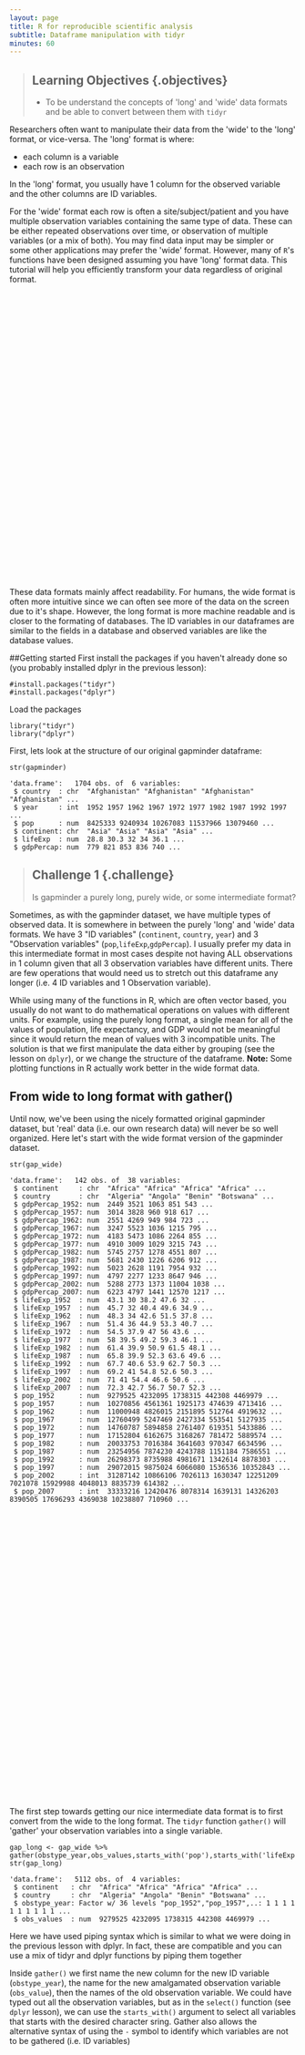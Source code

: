 ```yaml
---
layout: page
title: R for reproducible scientific analysis
subtitle: Dataframe manipulation with tidyr
minutes: 60
---
```




> ## Learning Objectives {.objectives}
>
> * To be understand the concepts of 'long' and 'wide' data formats and be able to convert between them with `tidyr`
>

Researchers often want to manipulate their data from the 'wide' to the 'long' format, or vice-versa. The 'long' format is where:

 - each column is a variable
 - each row is an observation

In the 'long' format, you usually have 1 column for the observed variable and the other columns are ID variables.


For the 'wide' format each row is often a site/subject/patient and you have multiple observation variables containing the same type of data. These can be either repeated observations over time, or observation of multiple variables (or a mix of both). You may find data input may be simpler or some other applications may prefer the 'wide' format. However, many of `R`'s functions have been designed assuming you have 'long' format data. This tutorial will help you efficiently transform your data regardless of original format.


<!--html_preserve--><div id="htmlwidget-4716" style="width:504px;height:504px;" class="grViz"></div>
<script type="application/json" data-for="htmlwidget-4716">{"x":{"diagram":"digraph html {\n\n    table1 [shape=none, margin=0, label=<\n       <TABLE BORDER=\"0\" CELLBORDER=\"0\" CELLSPACING=\"1\" CELLPADDING=\"6\">\n        <TR>\n            <TD BGCOLOR=\"#FF0000\" CELLPADDING=\"0\">ID</TD>\n            <TD BGCOLOR=\"#FF7400\" CELLPADDING=\"0\">a1</TD>\n            <TD BGCOLOR=\"#009999\" CELLPADDING=\"0\">a2</TD>\n            <TD BGCOLOR=\"#00CC00\" CELLPADDING=\"0\">a3</TD>\n        </TR>\n        \n        <TR>\n            <TD BGCOLOR=\"#FF0000\"></TD>\n            <TD BGCOLOR=\"#FF7400\"></TD>\n            <TD BGCOLOR=\"#009999\"></TD>\n            <TD BGCOLOR=\"#00CC00\"></TD>\n        </TR>\n        \n        <TR>\n            <TD BGCOLOR=\"#FF0000\"></TD>\n            <TD BGCOLOR=\"#FF7400\"></TD>\n            <TD BGCOLOR=\"#009999\"></TD>\n            <TD BGCOLOR=\"#00CC00\"></TD>\n        </TR>\n        \n        <TR>\n            <TD BGCOLOR=\"#FF0000\"></TD>\n            <TD BGCOLOR=\"#FF7400\"></TD>\n            <TD BGCOLOR=\"#009999\"></TD>\n            <TD BGCOLOR=\"#00CC00\"></TD>\n        </TR>\n    </TABLE>>];\n\ntable2 [shape=none, margin=0,label=<\n    <TABLE BORDER=\"0\" CELLBORDER=\"0\" CELLSPACING=\"1\" CELLPADDING=\"6\">\n        <TR>\n            <TD BGCOLOR=\"#FF0000\" CELLPADDING=\"0\">ID</TD>\n            <TD BGCOLOR=\"#FF0000\" CELLPADDING=\"0\">ID2</TD>\n            <TD BGCOLOR=\"#FF0000\" CELLPADDING=\"0\">A</TD>\n        </TR>\n        \n        <TR>\n            <TD BGCOLOR=\"#FF0000\">1</TD>\n            <TD BGCOLOR=\"#FF7400\">a1</TD>\n            <TD BGCOLOR=\"#FF7400\"></TD>\n        </TR>\n        \n        <TR>\n            <TD BGCOLOR=\"#FF0000\">2</TD>\n            <TD BGCOLOR=\"#FF7400\">a1</TD>\n            <TD BGCOLOR=\"#FF7400\"></TD>\n        </TR>\n        \n        <TR>\n            <TD BGCOLOR=\"#FF0000\">3</TD>\n            <TD BGCOLOR=\"#FF7400\">a1</TD>\n            <TD BGCOLOR=\"#FF7400\"></TD>\n        </TR>\n\n        <TR>\n            <TD BGCOLOR=\"#FF0000\">1</TD>\n            <TD BGCOLOR=\"#009999\">a2</TD>\n            <TD BGCOLOR=\"#009999\"></TD>\n        </TR>\n        \n        <TR>\n            <TD BGCOLOR=\"#FF0000\">2</TD>\n            <TD BGCOLOR=\"#009999\">a2</TD>\n            <TD BGCOLOR=\"#009999\"></TD>\n        </TR>\n        \n        <TR>\n            <TD BGCOLOR=\"#FF0000\">3</TD>\n            <TD BGCOLOR=\"#009999\">a2</TD>\n            <TD BGCOLOR=\"#009999\"></TD>\n        </TR>\n\n        <TR>\n            <TD BGCOLOR=\"#FF0000\">1</TD>\n            <TD BGCOLOR=\"#00CC00\">a3</TD>\n            <TD BGCOLOR=\"#00CC00\"></TD>\n        </TR>\n        \n        <TR>\n            <TD BGCOLOR=\"#FF0000\">2</TD>\n            <TD BGCOLOR=\"#00CC00\">a3</TD>\n            <TD BGCOLOR=\"#00CC00\"></TD>\n        </TR>\n        \n        <TR>\n            <TD BGCOLOR=\"#FF0000\">3</TD>\n            <TD BGCOLOR=\"#00CC00\">a3</TD>\n            <TD BGCOLOR=\"#00CC00\"></TD>\n        </TR>\n    </TABLE>>];\n   \n    subgraph {\n        rank = same; table1; table2;\n    }\n    \n\n    labelloc=\"t\";\n    label=\"wide      vs      long\";\n}\n","config":{"engine":"dot","options":null}},"evals":[]}</script><!--/html_preserve-->

These data formats mainly affect readability. For humans, the wide format is often more intuitive since we can often see more of the data on the screen due to it's shape. However, the long format is more machine readable and is closer to the formating of databases. The ID variables in our dataframes are similar to the fields in a database and observed variables are like the database values.

##Getting started
First install the packages if you haven't already done so (you probably installed dplyr in the previous lesson):

~~~{.r}
#install.packages("tidyr")
#install.packages("dplyr")
~~~

Load the packages

~~~{.r}
library("tidyr")
library("dplyr")
~~~

First, lets look at the structure of our original gapminder dataframe:

~~~{.r}
str(gapminder)
~~~



~~~{.output}
'data.frame':	1704 obs. of  6 variables:
 $ country  : chr  "Afghanistan" "Afghanistan" "Afghanistan" "Afghanistan" ...
 $ year     : int  1952 1957 1962 1967 1972 1977 1982 1987 1992 1997 ...
 $ pop      : num  8425333 9240934 10267083 11537966 13079460 ...
 $ continent: chr  "Asia" "Asia" "Asia" "Asia" ...
 $ lifeExp  : num  28.8 30.3 32 34 36.1 ...
 $ gdpPercap: num  779 821 853 836 740 ...

~~~

> ## Challenge 1 {.challenge}
>
> Is gapminder a purely long, purely wide, or some intermediate format?
>

Sometimes, as with the gapminder dataset, we have multiple types of observed data. It is somewhere in between the purely 'long' and 'wide' data formats. We have 3 "ID variables" (`continent`, `country`, `year`) and 3 "Observation variables" (`pop`,`lifeExp`,`gdpPercap`). I usually prefer my data in this intermediate format in most cases despite not having ALL observations in 1 column given that all 3 observation variables have different units. There are few operations that would need us to stretch out this dataframe any longer (i.e. 4 ID variables and 1 Observation variable).

While using many of the functions in R, which are often vector based, you usually do not want to do mathematical operations on values with different units. For example, using the purely long format, a single mean for all of the values of population, life expectancy, and GDP would not be meaningful since it would return the mean of values with 3 incompatible units. The solution is that we first manipulate the data either by grouping (see the lesson on `dplyr`), or we change the structure of the dataframe.
**Note:** Some plotting functions in R actually work better in the wide format data.

## From wide to long format with gather()
Until now, we've been using the nicely formatted original gapminder dataset, but 'real' data (i.e. our own research data) will never be so well organized. Here let's start with the wide format version of the gapminder dataset.


~~~{.r}
str(gap_wide)
~~~



~~~{.output}
'data.frame':	142 obs. of  38 variables:
 $ continent     : chr  "Africa" "Africa" "Africa" "Africa" ...
 $ country       : chr  "Algeria" "Angola" "Benin" "Botswana" ...
 $ gdpPercap_1952: num  2449 3521 1063 851 543 ...
 $ gdpPercap_1957: num  3014 3828 960 918 617 ...
 $ gdpPercap_1962: num  2551 4269 949 984 723 ...
 $ gdpPercap_1967: num  3247 5523 1036 1215 795 ...
 $ gdpPercap_1972: num  4183 5473 1086 2264 855 ...
 $ gdpPercap_1977: num  4910 3009 1029 3215 743 ...
 $ gdpPercap_1982: num  5745 2757 1278 4551 807 ...
 $ gdpPercap_1987: num  5681 2430 1226 6206 912 ...
 $ gdpPercap_1992: num  5023 2628 1191 7954 932 ...
 $ gdpPercap_1997: num  4797 2277 1233 8647 946 ...
 $ gdpPercap_2002: num  5288 2773 1373 11004 1038 ...
 $ gdpPercap_2007: num  6223 4797 1441 12570 1217 ...
 $ lifeExp_1952  : num  43.1 30 38.2 47.6 32 ...
 $ lifeExp_1957  : num  45.7 32 40.4 49.6 34.9 ...
 $ lifeExp_1962  : num  48.3 34 42.6 51.5 37.8 ...
 $ lifeExp_1967  : num  51.4 36 44.9 53.3 40.7 ...
 $ lifeExp_1972  : num  54.5 37.9 47 56 43.6 ...
 $ lifeExp_1977  : num  58 39.5 49.2 59.3 46.1 ...
 $ lifeExp_1982  : num  61.4 39.9 50.9 61.5 48.1 ...
 $ lifeExp_1987  : num  65.8 39.9 52.3 63.6 49.6 ...
 $ lifeExp_1992  : num  67.7 40.6 53.9 62.7 50.3 ...
 $ lifeExp_1997  : num  69.2 41 54.8 52.6 50.3 ...
 $ lifeExp_2002  : num  71 41 54.4 46.6 50.6 ...
 $ lifeExp_2007  : num  72.3 42.7 56.7 50.7 52.3 ...
 $ pop_1952      : num  9279525 4232095 1738315 442308 4469979 ...
 $ pop_1957      : num  10270856 4561361 1925173 474639 4713416 ...
 $ pop_1962      : num  11000948 4826015 2151895 512764 4919632 ...
 $ pop_1967      : num  12760499 5247469 2427334 553541 5127935 ...
 $ pop_1972      : num  14760787 5894858 2761407 619351 5433886 ...
 $ pop_1977      : num  17152804 6162675 3168267 781472 5889574 ...
 $ pop_1982      : num  20033753 7016384 3641603 970347 6634596 ...
 $ pop_1987      : num  23254956 7874230 4243788 1151184 7586551 ...
 $ pop_1992      : num  26298373 8735988 4981671 1342614 8878303 ...
 $ pop_1997      : num  29072015 9875024 6066080 1536536 10352843 ...
 $ pop_2002      : int  31287142 10866106 7026113 1630347 12251209 7021078 15929988 4048013 8835739 614382 ...
 $ pop_2007      : int  33333216 12420476 8078314 1639131 14326203 8390505 17696293 4369038 10238807 710960 ...

~~~

<!--html_preserve--><div id="htmlwidget-3094" style="width:504px;height:504px;" class="grViz"></div>
<script type="application/json" data-for="htmlwidget-3094">{"x":{"diagram":"digraph html {\n\n    table1 [shape=none, margin=0, label=<\n       <TABLE BORDER=\"0\" CELLBORDER=\"0\" CELLSPACING=\"1\" CELLPADDING=\"6\">\n        <TR>\n            <TD BGCOLOR=\"#FF0000\" CELLPADDING=\"0\">continent</TD>\n            <TD BGCOLOR=\"#FF0000\" CELLPADDING=\"0\">country</TD>\n            <TD BGCOLOR=\"#FF0000\" CELLPADDING=\"0\">gdpPercap_1952</TD>\n            <TD BGCOLOR=\"#FF0000\" CELLPADDING=\"0\">gdpPercap_1957</TD>\n            <TD BGCOLOR=\"#FF0000\" CELLPADDING=\"0\">gdpPercap_...</TD>\n            <TD BGCOLOR=\"#FF0000\" CELLPADDING=\"0\">lifeExp_1952</TD>\n            <TD BGCOLOR=\"#FF0000\" CELLPADDING=\"0\">lifeExp_1957</TD>\n            <TD BGCOLOR=\"#FF0000\" CELLPADDING=\"0\">lifeExp_...</TD>\n            <TD BGCOLOR=\"#FF0000\" CELLPADDING=\"0\">pop_1952</TD>\n            <TD BGCOLOR=\"#FF0000\" CELLPADDING=\"0\">pop_1957</TD>\n            <TD BGCOLOR=\"#FF0000\" CELLPADDING=\"0\">pop_...</TD>\n        </TR>\n        \n        <TR>\n            <TD BGCOLOR=\"#218C8D\" CELLPADDING=\"0\">Africa</TD>\n            <TD BGCOLOR=\"#6CCECB\" CELLPADDING=\"0\">Algeria</TD>\n            <TD BGCOLOR=\"#F9E559\" ></TD>\n            <TD BGCOLOR=\"#F9E559\" ></TD>\n            <TD BGCOLOR=\"#F9E559\" ></TD>\n            <TD BGCOLOR=\"#EF7126\" ></TD>\n            <TD BGCOLOR=\"#EF7126\" ></TD>\n            <TD BGCOLOR=\"#EF7126\" ></TD>\n            <TD BGCOLOR=\"#8EDC9D\" ></TD>\n            <TD BGCOLOR=\"#8EDC9D\" ></TD>\n            <TD BGCOLOR=\"#8EDC9D\" ></TD>\n        </TR>\n        \n        <TR>\n            <TD BGCOLOR=\"#218C8D\" CELLPADDING=\"0\">Africa</TD>\n            <TD BGCOLOR=\"#6CCECB\" CELLPADDING=\"0\">Angola</TD>\n            <TD BGCOLOR=\"#F9E559\" ></TD>\n            <TD BGCOLOR=\"#F9E559\" ></TD>\n            <TD BGCOLOR=\"#F9E559\" ></TD>\n            <TD BGCOLOR=\"#EF7126\" ></TD>\n            <TD BGCOLOR=\"#EF7126\" ></TD>\n            <TD BGCOLOR=\"#EF7126\" ></TD>\n            <TD BGCOLOR=\"#8EDC9D\" ></TD>\n            <TD BGCOLOR=\"#8EDC9D\" ></TD>\n            <TD BGCOLOR=\"#8EDC9D\" ></TD>\n        </TR>\n        \n        <TR>\n            <TD BGCOLOR=\"#218C8D\" CELLPADDING=\"0\">...</TD>\n            <TD BGCOLOR=\"#6CCECB\" CELLPADDING=\"0\">...</TD>\n            <TD BGCOLOR=\"#F9E559\" ></TD>\n            <TD BGCOLOR=\"#F9E559\" ></TD>\n            <TD BGCOLOR=\"#F9E559\" ></TD>\n            <TD BGCOLOR=\"#EF7126\" ></TD>\n            <TD BGCOLOR=\"#EF7126\" ></TD>\n            <TD BGCOLOR=\"#EF7126\" ></TD>\n            <TD BGCOLOR=\"#8EDC9D\" ></TD>\n            <TD BGCOLOR=\"#8EDC9D\" ></TD>\n            <TD BGCOLOR=\"#8EDC9D\" ></TD>\n        </TR>\n    </TABLE>>];\n\n    labelloc=\"t\";\n    label=\"wide format\";\n}\n","config":{"engine":"dot","options":null}},"evals":[]}</script><!--/html_preserve-->

The first step towards getting our nice intermediate data format is to first convert from the wide to the long format. The `tidyr` function `gather()` will 'gather' your observation variables into a single variable.


~~~{.r}
gap_long <- gap_wide %>% gather(obstype_year,obs_values,starts_with('pop'),starts_with('lifeExp'),starts_with('gdpPercap'))
str(gap_long)
~~~



~~~{.output}
'data.frame':	5112 obs. of  4 variables:
 $ continent   : chr  "Africa" "Africa" "Africa" "Africa" ...
 $ country     : chr  "Algeria" "Angola" "Benin" "Botswana" ...
 $ obstype_year: Factor w/ 36 levels "pop_1952","pop_1957",..: 1 1 1 1 1 1 1 1 1 1 ...
 $ obs_values  : num  9279525 4232095 1738315 442308 4469979 ...

~~~

Here we have used piping syntax which is similar to what we were doing in the previous lesson with dplyr. In fact, these are compatible and you can use a mix of tidyr and dplyr functions by piping them together

Inside `gather()` we first name the new column for the new ID variable (`obstype_year`), the name for the new amalgamated observation variable (`obs_value`), then the names of the old observation variable. We could have typed out all the observation variables, but as in the `select()` function (see `dplyr` lesson), we can use the `starts_with()` argument to select all variables that starts with the desired character sring. Gather also allows the alternative syntax of using the `-` symbol to identify which variables are not to be gathered (i.e. ID variables)

<!--html_preserve--><div id="htmlwidget-5762" style="width:504px;height:504px;" class="grViz"></div>
<script type="application/json" data-for="htmlwidget-5762">{"x":{"diagram":"digraph html {\n\n    table1 [shape=none, margin=0, label=<\n       <TABLE BORDER=\"0\" CELLBORDER=\"0\" CELLSPACING=\"1\" CELLPADDING=\"6\">\n        <TR>\n            <TD BGCOLOR=\"#FF0000\" CELLPADDING=\"0\">continent</TD>\n            <TD BGCOLOR=\"#FF0000\" CELLPADDING=\"0\">country</TD>\n            <TD BGCOLOR=\"#FF0000\" CELLPADDING=\"0\">obstype_year</TD>\n            <TD BGCOLOR=\"#FF0000\" CELLPADDING=\"0\">obs_value</TD>\n        </TR>\n        \n        <TR>\n            <TD BGCOLOR=\"#218C8D\" CELLPADDING=\"0\">Africa</TD>\n            <TD BGCOLOR=\"#6CCECB\" CELLPADDING=\"0\">Algeria</TD>\n            <TD BGCOLOR=\"#FF0000\" CELLPADDING=\"0\">gdpPercap_1952</TD>\n            <TD BGCOLOR=\"#F9E559\" ></TD>\n        </TR>\n\n        <TR>\n            <TD BGCOLOR=\"#218C8D\" CELLPADDING=\"0\">Africa</TD>\n            <TD BGCOLOR=\"#6CCECB\" CELLPADDING=\"0\">Algeria</TD>\n            <TD BGCOLOR=\"#FF0000\" CELLPADDING=\"0\">gdpPercap_1957</TD>\n            <TD BGCOLOR=\"#F9E559\" ></TD>\n        </TR>\n\n        <TR>\n            <TD BGCOLOR=\"#218C8D\" CELLPADDING=\"0\">Africa</TD>\n            <TD BGCOLOR=\"#6CCECB\" CELLPADDING=\"0\">Algeria</TD>\n            <TD BGCOLOR=\"#FF0000\" CELLPADDING=\"0\">gdpPercap_...</TD>\n            <TD BGCOLOR=\"#F9E559\" ></TD>\n        </TR>\n\n        <TR>\n            <TD BGCOLOR=\"#218C8D\" CELLPADDING=\"0\">Africa</TD>\n            <TD BGCOLOR=\"#6CCECB\" CELLPADDING=\"0\">Algeria</TD>\n            <TD BGCOLOR=\"#FF0000\" CELLPADDING=\"0\">lifeExp_1952</TD>\n            <TD BGCOLOR=\"#EF7126\" ></TD>\n        </TR>\n\n        <TR>\n            <TD BGCOLOR=\"#218C8D\" CELLPADDING=\"0\">Africa</TD>\n            <TD BGCOLOR=\"#6CCECB\" CELLPADDING=\"0\">Algeria</TD>\n            <TD BGCOLOR=\"#FF0000\" CELLPADDING=\"0\">lifeExp_1957</TD>\n            <TD BGCOLOR=\"#EF7126\" ></TD>\n        </TR>\n\n        <TR>\n            <TD BGCOLOR=\"#218C8D\" CELLPADDING=\"0\">Africa</TD>\n            <TD BGCOLOR=\"#6CCECB\" CELLPADDING=\"0\">Algeria</TD>\n            <TD BGCOLOR=\"#FF0000\" CELLPADDING=\"0\">lifeExp_...</TD>\n            <TD BGCOLOR=\"#EF7126\" ></TD>\n        </TR>\n\n        <TR>\n            <TD BGCOLOR=\"#218C8D\" CELLPADDING=\"0\">Africa</TD>\n            <TD BGCOLOR=\"#6CCECB\" CELLPADDING=\"0\">Algeria</TD>\n            <TD BGCOLOR=\"#FF0000\" CELLPADDING=\"0\">pop_1952</TD>\n            <TD BGCOLOR=\"#8EDC9D\" ></TD>\n        </TR>\n\n        <TR>\n            <TD BGCOLOR=\"#218C8D\" CELLPADDING=\"0\">Africa</TD>\n            <TD BGCOLOR=\"#6CCECB\" CELLPADDING=\"0\">Algeria</TD>\n            <TD BGCOLOR=\"#FF0000\" CELLPADDING=\"0\">pop_1957</TD>\n            <TD BGCOLOR=\"#8EDC9D\" ></TD>\n        </TR>\n\n        <TR>\n            <TD BGCOLOR=\"#218C8D\" CELLPADDING=\"0\">Africa</TD>\n            <TD BGCOLOR=\"#6CCECB\" CELLPADDING=\"0\">Algeria</TD>\n            <TD BGCOLOR=\"#FF0000\" CELLPADDING=\"0\">pop_...</TD>\n            <TD BGCOLOR=\"#8EDC9D\" ></TD>\n        </TR>\n        \n        <TR>\n            <TD BGCOLOR=\"#218C8D\" CELLPADDING=\"0\">Africa</TD>\n            <TD BGCOLOR=\"#6CCECB\" CELLPADDING=\"0\">Angola</TD>\n            <TD BGCOLOR=\"#FF0000\" CELLPADDING=\"0\">gdpPercap_1952</TD>\n            <TD BGCOLOR=\"#F9E559\" ></TD>\n        </TR>\n\n        <TR>\n            <TD BGCOLOR=\"#218C8D\" CELLPADDING=\"0\">Africa</TD>\n            <TD BGCOLOR=\"#6CCECB\" CELLPADDING=\"0\">Angola</TD>\n            <TD BGCOLOR=\"#FF0000\" CELLPADDING=\"0\">gdpPercap_1957</TD>\n            <TD BGCOLOR=\"#F9E559\" ></TD>\n        </TR>\n\n        <TR>\n            <TD BGCOLOR=\"#218C8D\" CELLPADDING=\"0\">Africa</TD>\n            <TD BGCOLOR=\"#6CCECB\" CELLPADDING=\"0\">Angola</TD>\n            <TD BGCOLOR=\"#FF0000\" CELLPADDING=\"0\">gdpPercap_...</TD>\n            <TD BGCOLOR=\"#F9E559\" ></TD>\n        </TR>\n\n        <TR>\n            <TD BGCOLOR=\"#218C8D\" CELLPADDING=\"0\">Africa</TD>\n            <TD BGCOLOR=\"#6CCECB\" CELLPADDING=\"0\">Angola</TD>\n            <TD BGCOLOR=\"#FF0000\" CELLPADDING=\"0\">lifeExp_1952</TD>\n            <TD BGCOLOR=\"#EF7126\" ></TD>\n        </TR>\n\n        <TR>\n            <TD BGCOLOR=\"#218C8D\" CELLPADDING=\"0\">Africa</TD>\n            <TD BGCOLOR=\"#6CCECB\" CELLPADDING=\"0\">Angola</TD>\n            <TD BGCOLOR=\"#FF0000\" CELLPADDING=\"0\">lifeExp_1957</TD>\n            <TD BGCOLOR=\"#EF7126\" ></TD>\n        </TR>\n\n        <TR>\n            <TD BGCOLOR=\"#218C8D\" CELLPADDING=\"0\">Africa</TD>\n            <TD BGCOLOR=\"#6CCECB\" CELLPADDING=\"0\">Angola</TD>\n            <TD BGCOLOR=\"#FF0000\" CELLPADDING=\"0\">lifeExp_...</TD>\n            <TD BGCOLOR=\"#EF7126\" ></TD>\n        </TR>\n\n        <TR>\n            <TD BGCOLOR=\"#218C8D\" CELLPADDING=\"0\">Africa</TD>\n            <TD BGCOLOR=\"#6CCECB\" CELLPADDING=\"0\">Angola</TD>\n            <TD BGCOLOR=\"#FF0000\" CELLPADDING=\"0\">pop_1952</TD>\n            <TD BGCOLOR=\"#8EDC9D\" ></TD>\n        </TR>\n\n        <TR>\n            <TD BGCOLOR=\"#218C8D\" CELLPADDING=\"0\">Africa</TD>\n            <TD BGCOLOR=\"#6CCECB\" CELLPADDING=\"0\">Angola</TD>\n            <TD BGCOLOR=\"#FF0000\" CELLPADDING=\"0\">pop_1957</TD>\n            <TD BGCOLOR=\"#8EDC9D\" ></TD>\n        </TR>\n\n        <TR>\n            <TD BGCOLOR=\"#218C8D\" CELLPADDING=\"0\">Africa</TD>\n            <TD BGCOLOR=\"#6CCECB\" CELLPADDING=\"0\">Angola</TD>\n            <TD BGCOLOR=\"#FF0000\" CELLPADDING=\"0\">pop_...</TD>\n            <TD BGCOLOR=\"#8EDC9D\" ></TD>\n        </TR>\n\n        <TR>\n            <TD BGCOLOR=\"#218C8D\" CELLPADDING=\"0\">Africa</TD>\n            <TD BGCOLOR=\"#6CCECB\" CELLPADDING=\"0\">...</TD>\n            <TD BGCOLOR=\"#FF0000\" CELLPADDING=\"0\">gdpPercap_1952</TD>\n            <TD BGCOLOR=\"#F9E559\" ></TD>\n        </TR>\n\n        <TR>\n            <TD BGCOLOR=\"#218C8D\" CELLPADDING=\"0\">Africa</TD>\n            <TD BGCOLOR=\"#6CCECB\" CELLPADDING=\"0\">...</TD>\n            <TD BGCOLOR=\"#FF0000\" CELLPADDING=\"0\">gdpPercap_1957</TD>\n            <TD BGCOLOR=\"#F9E559\" ></TD>\n        </TR>\n\n        <TR>\n            <TD BGCOLOR=\"#218C8D\" CELLPADDING=\"0\">Africa</TD>\n            <TD BGCOLOR=\"#6CCECB\" CELLPADDING=\"0\">...</TD>\n            <TD BGCOLOR=\"#FF0000\" CELLPADDING=\"0\">gdpPercap_...</TD>\n            <TD BGCOLOR=\"#F9E559\" ></TD>\n        </TR>\n\n        <TR>\n            <TD BGCOLOR=\"#218C8D\" CELLPADDING=\"0\">Africa</TD>\n            <TD BGCOLOR=\"#6CCECB\" CELLPADDING=\"0\">...</TD>\n            <TD BGCOLOR=\"#FF0000\" CELLPADDING=\"0\">lifeExp_1952</TD>\n            <TD BGCOLOR=\"#EF7126\" ></TD>\n        </TR>\n\n        <TR>\n            <TD BGCOLOR=\"#218C8D\" CELLPADDING=\"0\">Africa</TD>\n            <TD BGCOLOR=\"#6CCECB\" CELLPADDING=\"0\">...</TD>\n            <TD BGCOLOR=\"#FF0000\" CELLPADDING=\"0\">lifeExp_1957</TD>\n            <TD BGCOLOR=\"#EF7126\" ></TD>\n        </TR>\n\n        <TR>\n            <TD BGCOLOR=\"#218C8D\" CELLPADDING=\"0\">Africa</TD>\n            <TD BGCOLOR=\"#6CCECB\" CELLPADDING=\"0\">...</TD>\n            <TD BGCOLOR=\"#FF0000\" CELLPADDING=\"0\">lifeExp_...</TD>\n            <TD BGCOLOR=\"#EF7126\" ></TD>\n        </TR>\n\n        <TR>\n            <TD BGCOLOR=\"#218C8D\" CELLPADDING=\"0\">Africa</TD>\n            <TD BGCOLOR=\"#6CCECB\" CELLPADDING=\"0\">...</TD>\n            <TD BGCOLOR=\"#FF0000\" CELLPADDING=\"0\">pop_1952</TD>\n            <TD BGCOLOR=\"#8EDC9D\" ></TD>\n        </TR>\n\n        <TR>\n            <TD BGCOLOR=\"#218C8D\" CELLPADDING=\"0\">Africa</TD>\n            <TD BGCOLOR=\"#6CCECB\" CELLPADDING=\"0\">...</TD>\n            <TD BGCOLOR=\"#FF0000\" CELLPADDING=\"0\">pop_1957</TD>\n            <TD BGCOLOR=\"#8EDC9D\" ></TD>\n        </TR>\n\n        <TR>\n            <TD BGCOLOR=\"#218C8D\" CELLPADDING=\"0\">Africa</TD>\n            <TD BGCOLOR=\"#6CCECB\" CELLPADDING=\"0\">...</TD>\n            <TD BGCOLOR=\"#FF0000\" CELLPADDING=\"0\">pop_...</TD>\n            <TD BGCOLOR=\"#8EDC9D\" ></TD>\n        </TR>\n\n    </TABLE>>];\n\n    labelloc=\"t\";\n    label=\"long format\";\n}\n","config":{"engine":"dot","options":null}},"evals":[]}</script><!--/html_preserve-->


~~~{.r}
gap_long <- gap_wide %>% gather(obstype_year,obs_values,-continent,-country)
str(gap_long)
~~~



~~~{.output}
'data.frame':	5112 obs. of  4 variables:
 $ continent   : chr  "Africa" "Africa" "Africa" "Africa" ...
 $ country     : chr  "Algeria" "Angola" "Benin" "Botswana" ...
 $ obstype_year: Factor w/ 36 levels "gdpPercap_1952",..: 1 1 1 1 1 1 1 1 1 1 ...
 $ obs_values  : num  2449 3521 1063 851 543 ...

~~~

That may seem trivial with this particular dataframe, but sometimes you have 1 ID variable and 40 Observation variables with irregular variables names. The flexibility is a huge time saver!


Now `obstype_year` actually contains 2 pieces of information, the observation type (`pop`,`lifeExp`, or `gdpPercap`) and the `year`. We can use the `separate()` function to split the character strings into multiple variables


~~~{.r}
gap_long <- gap_long %>% separate(obstype_year,into=c('obs_type','year'),sep="_")
gap_long$year <- as.integer(gap_long$year)
~~~


> ## Challenge 2 {.challenge}
>
> Using `gap_long`, calculate the mean life expectancy, population, and gdpPercap for each continent.
>**Hint:** use the `group_by()` and `summarize()` functions we learned in the `dplyr` lesson
>

## From long to intermediate format with spread()
Now just to double-check our work, let's use the opposite of `gather()` to spread our observation variables back out with the aptly named `spread()`. We can then spread our `gap_long()` to the original intermediate format or the widest format. Let's start with the intermediate format.


~~~{.r}
gap_normal <- gap_long %>% spread(obs_type,obs_values)
dim(gap_normal)
~~~



~~~{.output}
[1] 1704    6

~~~



~~~{.r}
dim(gapminder)
~~~



~~~{.output}
[1] 1704    6

~~~



~~~{.r}
names(gap_normal)
~~~



~~~{.output}
[1] "continent" "country"   "year"      "gdpPercap" "lifeExp"   "pop"      

~~~



~~~{.r}
names(gapminder)
~~~



~~~{.output}
[1] "country"   "year"      "pop"       "continent" "lifeExp"   "gdpPercap"

~~~

Now we've got an intermediate dataframe `gap_normal` with the same dimensions as the original `gapminder`, but the order of the variables is different. Let's fix that before checking if they are `all.equal()`.


~~~{.r}
gap_normal <- gap_normal[,names(gapminder)]
all.equal(gap_normal,gapminder)
~~~



~~~{.output}
[1] "Component \"country\": 1704 string mismatches"              
[2] "Component \"pop\": Mean relative difference: 1.634504"      
[3] "Component \"continent\": 1212 string mismatches"            
[4] "Component \"lifeExp\": Mean relative difference: 0.203822"  
[5] "Component \"gdpPercap\": Mean relative difference: 1.162302"

~~~



~~~{.r}
head(gap_normal)
~~~



~~~{.output}
  country year      pop continent lifeExp gdpPercap
1 Algeria 1952  9279525    Africa  43.077  2449.008
2 Algeria 1957 10270856    Africa  45.685  3013.976
3 Algeria 1962 11000948    Africa  48.303  2550.817
4 Algeria 1967 12760499    Africa  51.407  3246.992
5 Algeria 1972 14760787    Africa  54.518  4182.664
6 Algeria 1977 17152804    Africa  58.014  4910.417

~~~



~~~{.r}
head(gapminder)
~~~



~~~{.output}
      country year      pop continent lifeExp gdpPercap
1 Afghanistan 1952  8425333      Asia  28.801  779.4453
2 Afghanistan 1957  9240934      Asia  30.332  820.8530
3 Afghanistan 1962 10267083      Asia  31.997  853.1007
4 Afghanistan 1967 11537966      Asia  34.020  836.1971
5 Afghanistan 1972 13079460      Asia  36.088  739.9811
6 Afghanistan 1977 14880372      Asia  38.438  786.1134

~~~

We're almost there, the original was sorted by `country`, `continent`, then `year`.


~~~{.r}
gap_normal <- gap_normal %>% arrange(country,continent,year)
all.equal(gap_normal,gapminder)
~~~



~~~{.output}
[1] TRUE

~~~

That's great! We've gone from the longest format back to the intermediate and we didn't introduce any errors in our code.

Now lets convert the long all the way back to the wide. In the wide format, we will keep country and continent as ID variables and spread the observations across the 3 metrics (`pop`,`lifeExp`,`gdpPercap`) and time (`year`). First we need to create appropriate labels for all our new variables (time*metric combinations) and we also need to unify our ID variables to simplify the process of defining `gap_wide`


~~~{.r}
gap_temp <- gap_long %>% unite(var_ID,continent,country,sep="_")
str(gap_temp)
~~~



~~~{.output}
'data.frame':	5112 obs. of  4 variables:
 $ var_ID    : chr  "Africa_Algeria" "Africa_Angola" "Africa_Benin" "Africa_Botswana" ...
 $ obs_type  : chr  "gdpPercap" "gdpPercap" "gdpPercap" "gdpPercap" ...
 $ year      : int  1952 1952 1952 1952 1952 1952 1952 1952 1952 1952 ...
 $ obs_values: num  2449 3521 1063 851 543 ...

~~~



~~~{.r}
gap_temp <- gap_long %>%
    unite(ID_var,continent,country,sep="_") %>%
    unite(var_names,obs_type,year,sep="_")
str(gap_temp)
~~~



~~~{.output}
'data.frame':	5112 obs. of  3 variables:
 $ ID_var    : chr  "Africa_Algeria" "Africa_Angola" "Africa_Benin" "Africa_Botswana" ...
 $ var_names : chr  "gdpPercap_1952" "gdpPercap_1952" "gdpPercap_1952" "gdpPercap_1952" ...
 $ obs_values: num  2449 3521 1063 851 543 ...

~~~

Using `unite()` we now have a single ID variable which is a combination of `continent`,`country`,and we have defined variable names. We're now ready to pipe in `spread()`  


~~~{.r}
gap_wide_new <- gap_long %>% 
    unite(ID_var,continent,country,sep="_") %>%
    unite(var_names,obs_type,year,sep="_") %>%
    spread(var_names,obs_values)
str(gap_wide_new)
~~~



~~~{.output}
'data.frame':	142 obs. of  37 variables:
 $ ID_var        : chr  "Africa_Algeria" "Africa_Angola" "Africa_Benin" "Africa_Botswana" ...
 $ gdpPercap_1952: num  2449 3521 1063 851 543 ...
 $ gdpPercap_1957: num  3014 3828 960 918 617 ...
 $ gdpPercap_1962: num  2551 4269 949 984 723 ...
 $ gdpPercap_1967: num  3247 5523 1036 1215 795 ...
 $ gdpPercap_1972: num  4183 5473 1086 2264 855 ...
 $ gdpPercap_1977: num  4910 3009 1029 3215 743 ...
 $ gdpPercap_1982: num  5745 2757 1278 4551 807 ...
 $ gdpPercap_1987: num  5681 2430 1226 6206 912 ...
 $ gdpPercap_1992: num  5023 2628 1191 7954 932 ...
 $ gdpPercap_1997: num  4797 2277 1233 8647 946 ...
 $ gdpPercap_2002: num  5288 2773 1373 11004 1038 ...
 $ gdpPercap_2007: num  6223 4797 1441 12570 1217 ...
 $ lifeExp_1952  : num  43.1 30 38.2 47.6 32 ...
 $ lifeExp_1957  : num  45.7 32 40.4 49.6 34.9 ...
 $ lifeExp_1962  : num  48.3 34 42.6 51.5 37.8 ...
 $ lifeExp_1967  : num  51.4 36 44.9 53.3 40.7 ...
 $ lifeExp_1972  : num  54.5 37.9 47 56 43.6 ...
 $ lifeExp_1977  : num  58 39.5 49.2 59.3 46.1 ...
 $ lifeExp_1982  : num  61.4 39.9 50.9 61.5 48.1 ...
 $ lifeExp_1987  : num  65.8 39.9 52.3 63.6 49.6 ...
 $ lifeExp_1992  : num  67.7 40.6 53.9 62.7 50.3 ...
 $ lifeExp_1997  : num  69.2 41 54.8 52.6 50.3 ...
 $ lifeExp_2002  : num  71 41 54.4 46.6 50.6 ...
 $ lifeExp_2007  : num  72.3 42.7 56.7 50.7 52.3 ...
 $ pop_1952      : num  9279525 4232095 1738315 442308 4469979 ...
 $ pop_1957      : num  10270856 4561361 1925173 474639 4713416 ...
 $ pop_1962      : num  11000948 4826015 2151895 512764 4919632 ...
 $ pop_1967      : num  12760499 5247469 2427334 553541 5127935 ...
 $ pop_1972      : num  14760787 5894858 2761407 619351 5433886 ...
 $ pop_1977      : num  17152804 6162675 3168267 781472 5889574 ...
 $ pop_1982      : num  20033753 7016384 3641603 970347 6634596 ...
 $ pop_1987      : num  23254956 7874230 4243788 1151184 7586551 ...
 $ pop_1992      : num  26298373 8735988 4981671 1342614 8878303 ...
 $ pop_1997      : num  29072015 9875024 6066080 1536536 10352843 ...
 $ pop_2002      : num  31287142 10866106 7026113 1630347 12251209 ...
 $ pop_2007      : num  33333216 12420476 8078314 1639131 14326203 ...

~~~

> ## Challenge 3 {.challenge}
>
> Take this 1 step further and create a `gap_ludicrously_wide` format data by spreading over countries, year and the 3 metrics?
>**Hint** this new dataframe should only have 5 rows.
>

Now we have a great 'wide' format dataframe, but the `ID_var` could be more usable, let's separate it into 2 variables with `separate()`



~~~{.r}
gap_wide_betterID <- separate(gap_wide_new,ID_var,c("continent","country"),sep="_")
gap_wide_betterID <- gap_long %>% 
    unite(ID_var,continent,country,sep="_") %>%
    unite(var_names,obs_type,year,sep="_") %>%
    spread(var_names,obs_values) %>%
    separate(ID_var,c("continent","country"),sep="_")
str(gap_wide_betterID)
~~~



~~~{.output}
'data.frame':	142 obs. of  38 variables:
 $ continent     : chr  "Africa" "Africa" "Africa" "Africa" ...
 $ country       : chr  "Algeria" "Angola" "Benin" "Botswana" ...
 $ gdpPercap_1952: num  2449 3521 1063 851 543 ...
 $ gdpPercap_1957: num  3014 3828 960 918 617 ...
 $ gdpPercap_1962: num  2551 4269 949 984 723 ...
 $ gdpPercap_1967: num  3247 5523 1036 1215 795 ...
 $ gdpPercap_1972: num  4183 5473 1086 2264 855 ...
 $ gdpPercap_1977: num  4910 3009 1029 3215 743 ...
 $ gdpPercap_1982: num  5745 2757 1278 4551 807 ...
 $ gdpPercap_1987: num  5681 2430 1226 6206 912 ...
 $ gdpPercap_1992: num  5023 2628 1191 7954 932 ...
 $ gdpPercap_1997: num  4797 2277 1233 8647 946 ...
 $ gdpPercap_2002: num  5288 2773 1373 11004 1038 ...
 $ gdpPercap_2007: num  6223 4797 1441 12570 1217 ...
 $ lifeExp_1952  : num  43.1 30 38.2 47.6 32 ...
 $ lifeExp_1957  : num  45.7 32 40.4 49.6 34.9 ...
 $ lifeExp_1962  : num  48.3 34 42.6 51.5 37.8 ...
 $ lifeExp_1967  : num  51.4 36 44.9 53.3 40.7 ...
 $ lifeExp_1972  : num  54.5 37.9 47 56 43.6 ...
 $ lifeExp_1977  : num  58 39.5 49.2 59.3 46.1 ...
 $ lifeExp_1982  : num  61.4 39.9 50.9 61.5 48.1 ...
 $ lifeExp_1987  : num  65.8 39.9 52.3 63.6 49.6 ...
 $ lifeExp_1992  : num  67.7 40.6 53.9 62.7 50.3 ...
 $ lifeExp_1997  : num  69.2 41 54.8 52.6 50.3 ...
 $ lifeExp_2002  : num  71 41 54.4 46.6 50.6 ...
 $ lifeExp_2007  : num  72.3 42.7 56.7 50.7 52.3 ...
 $ pop_1952      : num  9279525 4232095 1738315 442308 4469979 ...
 $ pop_1957      : num  10270856 4561361 1925173 474639 4713416 ...
 $ pop_1962      : num  11000948 4826015 2151895 512764 4919632 ...
 $ pop_1967      : num  12760499 5247469 2427334 553541 5127935 ...
 $ pop_1972      : num  14760787 5894858 2761407 619351 5433886 ...
 $ pop_1977      : num  17152804 6162675 3168267 781472 5889574 ...
 $ pop_1982      : num  20033753 7016384 3641603 970347 6634596 ...
 $ pop_1987      : num  23254956 7874230 4243788 1151184 7586551 ...
 $ pop_1992      : num  26298373 8735988 4981671 1342614 8878303 ...
 $ pop_1997      : num  29072015 9875024 6066080 1536536 10352843 ...
 $ pop_2002      : num  31287142 10866106 7026113 1630347 12251209 ...
 $ pop_2007      : num  33333216 12420476 8078314 1639131 14326203 ...

~~~



~~~{.r}
all.equal(gap_wide,gap_wide_betterID)
~~~



~~~{.output}
[1] TRUE

~~~

There and back again!

> ## Solution to Challenge 1 {.challenge}
>
> The original gapminder data.frame is in an intermediate format. It is not purely long since it had multiple observation variables (`pop`,`lifeExp`,`gdpPercap`).
>
>

> ## Solution to Challenge 2 {.challenge}
>
>~~~{.r}
>gap_long %>% group_by(continent,obs_type) %>%
>    summarize(means=mean(obs_values))
>~~~
>
>
>
>~~~{.output}
>Source: local data frame [15 x 3]
>Groups: continent [?]
>
>   continent  obs_type        means
>       (chr)     (chr)        (dbl)
>1     Africa gdpPercap 2.193755e+03
>2     Africa   lifeExp 4.886533e+01
>3     Africa       pop 9.916003e+06
>4   Americas gdpPercap 7.136110e+03
>5   Americas   lifeExp 6.465874e+01
>6   Americas       pop 2.450479e+07
>7       Asia gdpPercap 7.902150e+03
>8       Asia   lifeExp 6.006490e+01
>9       Asia       pop 7.703872e+07
>10    Europe gdpPercap 1.446948e+04
>11    Europe   lifeExp 7.190369e+01
>12    Europe       pop 1.716976e+07
>13   Oceania gdpPercap 1.862161e+04
>14   Oceania   lifeExp 7.432621e+01
>15   Oceania       pop 8.874672e+06
>
>~~~

> ## Solution to Challenge 3 {.challenge}
>
>~~~{.r}
>gap_ludicrously_wide <- gap_long %>% 
>    unite(var_names,obs_type,year,country,sep="_") %>%
>    spread(var_names,obs_values)
>~~~


## Other great resources
[Data Wrangling Cheat sheet](https://www.rstudio.com/wp-content/uploads/2015/02/data-wrangling-cheatsheet.pdf)
[Introduction to tidyr](https://cran.r-project.org/web/packages/tidyr/vignettes/tidy-data.html)	 
